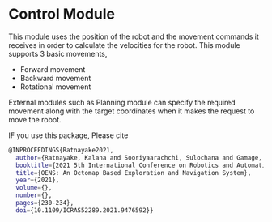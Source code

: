 # Control Module

This module uses the position of the robot and the movement commands it receives in order to calculate the velocities for the robot. This module supports 3 basic movements,

- Forward movement
- Backward movement
- Rotational movement

External modules such as Planning module can specify the required movement along with the target coordinates when it makes the request to move the robot.

IF you use this package, Please cite

```sh
@INPROCEEDINGS{Ratnayake2021,
  author={Ratnayake, Kalana and Sooriyaarachchi, Sulochana and Gamage, Chandana},
  booktitle={2021 5th International Conference on Robotics and Automation Sciences (ICRAS)}, 
  title={OENS: An Octomap Based Exploration and Navigation System}, 
  year={2021},
  volume={},
  number={},
  pages={230-234},
  doi={10.1109/ICRAS52289.2021.9476592}}
```
